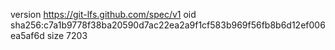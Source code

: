version https://git-lfs.github.com/spec/v1
oid sha256:c7a1b9778f38ba20590d7ac22ea2a9f1cf583b969f56fb8b6d12ef006ea5af6d
size 7203
